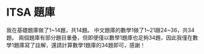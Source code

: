 # ITSA 題庫

我在基礎題庫做了1~14題，共14題。
中文題庫的數學1做了1~21跟24~36，共34題。
兩個題庫有部分題目重疊，但即便僅以數學1題庫也足夠34題，因此我僅在數學1題庫寫了註解，還請計算數學1題庫的34題即可，感謝！
